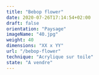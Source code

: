 ```yaml
---
title: "Bebop flower"
date: 2020-07-26T17:14:54+02:00
draft: false
orientation: "Paysage"
imageName: "40.jpg"
weight: 40
dimensions: "XX x YY"
url: "/bebop-flower"
technique: "Acrylique sur toile"
state: "A vendre"
---
```



